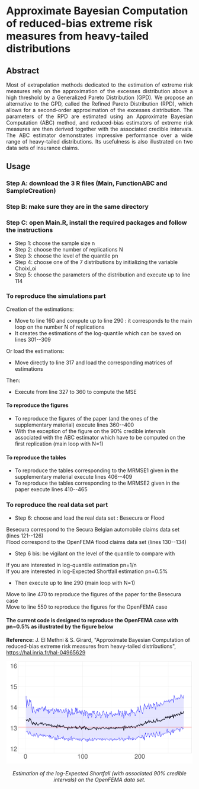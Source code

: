 # Approximate Bayesian Computation of reduced-bias extreme risk measures from heavy-tailed distributions

## Abstract

<div align="justify"> Most of extrapolation methods dedicated to the estimation of extreme risk measures rely on the approximation of the excesses distribution above a high threshold by a Generalized Pareto Distribution (GPD). We propose an alternative to the GPD, called the Refined Pareto Distribution (RPD), which allows for a second-order approximation of the excesses distribution. The parameters of the RPD are estimated using an Approximate Bayesian Computation (ABC) method, and reduced-bias estimators of extreme risk measures are then derived together with the associated credible intervals. The ABC estimator demonstrates impressive performance over a wide range of heavy-tailed distributions. Its usefulness is also illustrated on two data sets of insurance claims.
</div>

## Usage

### Step A: download the 3 R files (Main, FunctionABC and SampleCreation)

### Step B: make sure they are in the same directory

### Step C: open Main.R, install the required packages and follow the instructions

- Step 1: choose the sample size n
- Step 2: choose the number of replications N
- Step 3: choose the level of the quantile pn
- Step 4: choose one of the 7 distributions by initializing the variable ChoixLoi
- Step 5: choose the parameters of the distribution and execute up to line 114

### To reproduce the simulations part

Creation of the estimations:
- Move to line 160 and compute up to line 290 : it corresponds to  the main loop on the number N of replications
- It creates the estimations of the log-quantile which can be saved on lines 301--309

Or load the estimations:
- Move directly to line 317 and load the corresponding matrices of estimations

Then:
- Execute from line 327 to 360 to compute the MSE

#### To reproduce the figures 
- To reproduce the figures of the paper (and the ones of the supplementary material) execute lines 360--400
- With the exception of the figure on the 90\% credible intervals associated with the ABC estimator which have to be computed on the first replication (main loop with N=1)

#### To reproduce the tables
- To reproduce the tables corresponding to the MRMSE1 given in the supplementary material execute lines 406--409
- To reproduce the tables corresponding to the MRMSE2 given in the paper execute lines 410--465

### To reproduce the real data set part

- Step 6: choose and load the real data set :  Besecura or Flood

Besecura correspond to the Secura Belgian automobile claims data set (lines 121--126)  
Flood correspond to the OpenFEMA flood claims data set (lines 130--134)

- Step 6 bis: be vigilant on the level of the quantile to compare with

If you are interested in log-quantile estimation pn=1/n  
If you are interested in log-Expected Shortfall  estimation pn=0.5\%

- Then execute up to line 290 (main loop with N=1)

Move to line 470 to reproduce the figures of the paper for the Besecura case    
Move to line 550 to reproduce the figures for the OpenFEMA case  

#### The current code is designed to reproduce the OpenFEMA case with pn=0.5\% as illustrated by the figure below

**Reference:** J. El Methni & S. Girard, "Approximate Bayesian Computation of reduced-bias extreme risk measures from heavy-tailed distributions", https://hal.inria.fr/hal-04965629

![image alt="image" width="20%" height="auto"](CTEflood.png)



<div align="center">
<i>Estimation of the log-Expected Shortfall (with associated 90% credible intervals) on the OpenFEMA data set.</i>
</div>
